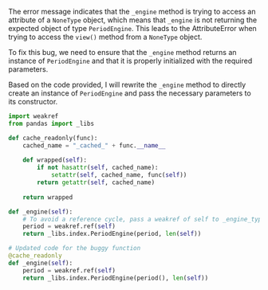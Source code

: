 The error message indicates that the `_engine` method is trying to access an attribute of a `NoneType` object, which means that `_engine` is not returning the expected object of type `PeriodEngine`. This leads to the AttributeError when trying to access the `view()` method from a `NoneType` object.

To fix this bug, we need to ensure that the `_engine` method returns an instance of `PeriodEngine` and that it is properly initialized with the required parameters.

Based on the code provided, I will rewrite the `_engine` method to directly create an instance of `PeriodEngine` and pass the necessary parameters to its constructor.

```python
import weakref
from pandas import _libs

def cache_readonly(func):
    cached_name = "_cached_" + func.__name__
    
    def wrapped(self):
        if not hasattr(self, cached_name):
            setattr(self, cached_name, func(self))
        return getattr(self, cached_name)
    
    return wrapped

def _engine(self):
    # To avoid a reference cycle, pass a weakref of self to _engine_type.
    period = weakref.ref(self)
    return _libs.index.PeriodEngine(period, len(self))

# Updated code for the buggy function
@cache_readonly
def _engine(self):
    period = weakref.ref(self)
    return _libs.index.PeriodEngine(period(), len(self))
```